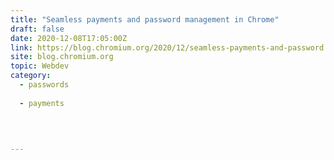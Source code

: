 ```yaml
---
title: "Seamless payments and password management in Chrome"
draft: false
date: 2020-12-08T17:05:00Z
link: https://blog.chromium.org/2020/12/seamless-payments-and-password.html?utm_medium=RSS&utm_source=hune
site: blog.chromium.org
topic: Webdev
category:
  - passwords
  
  - payments
  
   
  

---
```

